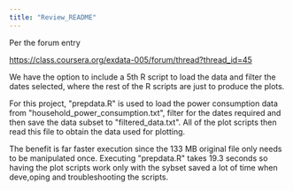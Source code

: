 ```yaml
---
title: "Review_README"
---
```


Per the forum entry

https://class.coursera.org/exdata-005/forum/thread?thread_id=45

We have the option to include a 5th R script to load the data and filter the dates selected, where the rest of the R scripts are just to produce the plots.

For this project, "prepdata.R" is used to load the power consumption data from "household_power_consumption.txt", filter for the dates required and then save the data subset to "filtered_data.txt".  All of the plot scripts then read this file to obtain the data used for plotting.

The benefit is far faster execution since the 133 MB original file only needs to be manipulated once.  Executing "prepdata.R" takes 19.3 seconds so having the plot scripts work only with the sybset saved a lot of time when deve,oping and troubleshooting the scripts.